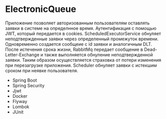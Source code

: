 # ElectronicQueue
Приложение позволяет авторизованным пользователям оставлять заявки в системе на определнное время. Аутентификация с помощью JWT, который передается в cookies.
ScheduledExecutorService обнуляет неподтвержденные заявки через определенный промежуток времени. Одновременно создается сообщеие с id заявки и аналогичным DLT. 
После истечения срока жизни, RabbitMq передает сообщение в Dead-Letter-Exchange и также выполняется обнуление неподтвержденной заявки.
Таким образом осуществляется страховка от потери изменения при перезагрузке приложения.
Scheduler обнуляет заявки с истекшим сроком при неявке пользователя.

* Spring Boot
* Spring Security
* Jjwt
* Docker
* Flyway
* Lombok
* JUnit
